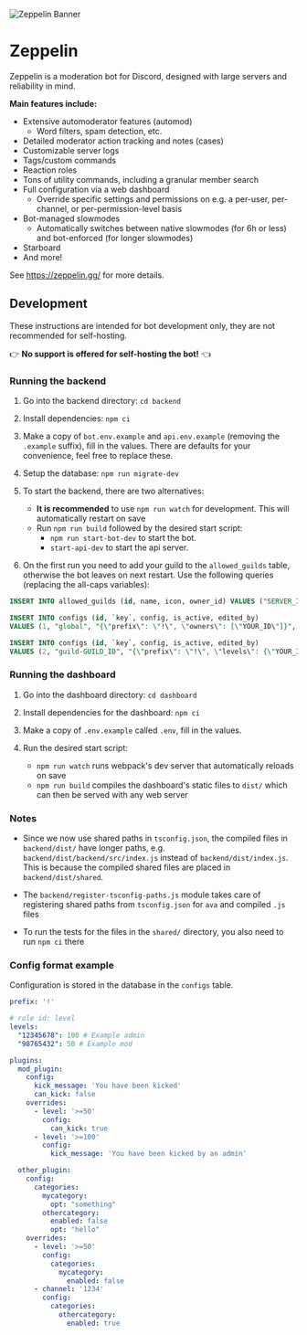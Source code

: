 ![Zeppelin Banner](assets/zepbanner.png)

# Zeppelin

Zeppelin is a moderation bot for Discord, designed with large servers and reliability in mind.

**Main features include:**

- Extensive automoderator features (automod)
  - Word filters, spam detection, etc.
- Detailed moderator action tracking and notes (cases)
- Customizable server logs
- Tags/custom commands
- Reaction roles
- Tons of utility commands, including a granular member search
- Full configuration via a web dashboard
  - Override specific settings and permissions on e.g. a per-user, per-channel, or per-permission-level basis
- Bot-managed slowmodes
  - Automatically switches between native slowmodes (for 6h or less) and bot-enforced (for longer slowmodes)
- Starboard
- And more!

See <https://zeppelin.gg/> for more details.

## Development

These instructions are intended for bot development only, they are not recommended for self-hosting.

👉 **No support is offered for self-hosting the bot!** 👈

### Running the backend

1. Go into the backend directory: `cd backend`

2. Install dependencies: `npm ci`

3. Make a copy of `bot.env.example` and `api.env.example` (removing the `.example` suffix), fill in the values.
  There are defaults for your convenience, feel free to replace these.

4. Setup the database: `npm run migrate-dev`

5. To start the backend, there are two alternatives:
    - **It is recommended** to use `npm run watch` for development. This will automatically restart on save
    - Run `npm run build` followed by the desired start script:
      - `npm run start-bot-dev` to start the bot.
      - `start-api-dev` to start the api server.

6. On the first run you need to add your guild to the `allowed_guilds` table, otherwise the bot leaves on next restart.
  Use the following queries (replacing the all-caps variables):

```sql
INSERT INTO allowed_guilds (id, name, icon, owner_id) VALUES ("SERVER_ID", "SERVER_NAME", null, "OWNER_ID");
```

```sql
INSERT INTO configs (id, `key`, config, is_active, edited_by)
VALUES (1, "global", "{\"prefix\": \"!\", \"owners\": [\"YOUR_ID\"]}", true, "YOUR_ID");

INSERT INTO configs (id, `key`, config, is_active, edited_by)
VALUES (2, "guild-GUILD_ID", "{\"prefix\": \"!\", \"levels\": {\"YOUR_ID\": 100}, \"plugins\": { \"utility\": {}}}", true, "YOUR_ID");
```

### Running the dashboard

1. Go into the dashboard directory: `cd dashboard`

2. Install dependencies for the dashboard: `npm ci`

3. Make a copy of `.env.example` called `.env`, fill in the values.

4. Run the desired start script:
    - `npm run watch` runs webpack's dev server that automatically reloads on save
    - `npm run build` compiles the dashboard's static files to `dist/` which can then be served with any web server

### Notes

- Since we now use shared paths in `tsconfig.json`, the compiled files in `backend/dist/` have longer paths, e.g.
  `backend/dist/backend/src/index.js` instead of `backend/dist/index.js`. This is because the compiled shared files
  are placed in `backend/dist/shared`.

- The `backend/register-tsconfig-paths.js` module takes care of registering shared paths from `tsconfig.json` for
  `ava` and compiled `.js` files

- To run the tests for the files in the `shared/` directory, you also need to run `npm ci` there

### Config format example

Configuration is stored in the database in the `configs` table.

```yml
prefix: '!'

# role id: level
levels:
  "12345678": 100 # Example admin
  "98765432": 50 # Example mod

plugins:
  mod_plugin:
    config:
      kick_message: 'You have been kicked'
      can_kick: false
    overrides:
      - level: '>=50'
        config:
          can_kick: true
      - level: '>=100'
        config:
          kick_message: 'You have been kicked by an admin'

  other_plugin:
    config:
      categories:
        mycategory:
          opt: "something"
        othercategory:
          enabled: false
          opt: "hello"
    overrides:
      - level: '>=50'
        config:
          categories:
            mycategory:
              enabled: false
      - channel: '1234'
        config:
          categories:
            othercategory:
              enabled: true
```
